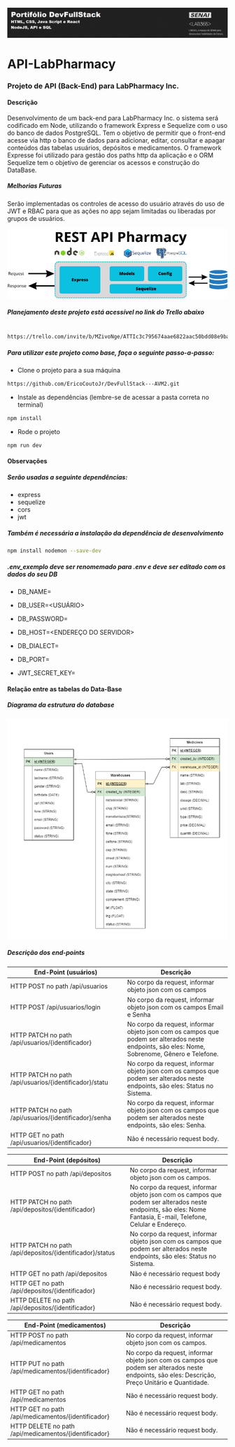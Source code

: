 ![Capa Portifoil DevFullStack](ImagemPortifolio.png)

# API-LabPharmacy

### Projeto de API (Back-End) para LabPharmacy Inc.

#### Descrição

Desenvolvimento de um back-end para LabPharmacy Inc. o sistema será codificado em Node, utilizando o framework Express e Sequelize com o uso do banco de dados PostgreSQL.
Tem o objetivo de permitir que o front-end acesse via http o banco de dados para adicionar, editar, consultar e apagar conteúdos das tabelas usuários, depósitos e medicamentos. O framework Expresse foi utilizado para gestão dos paths http da aplicação e o ORM Sequelize tem o objetivo de gerenciar os acessos e construção do DataBase.

##### Melhorias Futuras

Serão implementadas os controles de acesso do usuário através do uso de JWT e RBAC para que as ações no app sejam limitadas ou liberadas por grupos de usuários.

![Fluxo da API](FluxoAPI.png)

##### Planejamento deste projeto está acessível no link do Trello abaixo

#

```bash
https://trello.com/invite/b/MZivoNge/ATTIc3c795674aae6822aac50bdd08e9ba3d0F5F96C3/devfullstack-avm2
```

##### Para utilizar este projeto como base, faça o seguinte passo-a-passo:

- Clone o projeto para a sua máquina

```bash
https://github.com/EricoCoutoJr/DevFullStack---AVM2.git
```

- Instale as dependências (lembre-se de acessar a pasta correta no terminal)

```bash
npm install
```

- Rode o projeto

```bash
npm run dev
```

#### Observações

##### Serão usadas a seguinte dependências:

- express
- sequelize
- cors
- jwt

##### Também é necessária a instalação da dependência de desenvolvimento

```bash
npm install nodemon --save-dev
```

##### .env_exemplo deve ser renomemado para .env e deve ser editado com os dados do seu DB

- DB_NAME=<NOME DO BANCO DE DADOS>
- DB_USER=<USUÁRIO>
- DB_PASSWORD=<PASSWORD>
- DB_HOST=<ENDEREÇO DO SERVIDOR>
- DB_DIALECT=<BANCO DE DADOS>
- DB_PORT=<PORTA>

- JWT_SECRET_KEY=<USE UMA HASH A SUA ESCOLHA>

#### Relação entre as tabelas do Data-Base
##### Diagrama da estrutura do database 
![Diagrama do DB](Diagrama.drawio.png)
##### Descrição dos end-points


| End-Point (usuários)                                   | Descrição                                                                                                                                      |
| ------------------------------------------------------ | ---------------------------------------------------------------------------------------------------------------------------------------------- |
| HTTP POST no path /api/usuarios                        | No corpo da request, informar objeto json com os campos                                                                                        |
| HTTP POST /api/usuarios/login                          | No corpo da request, informar objeto json com os campos Email e Senha                                                                          |
| HTTP PATCH no path /api/usuarios/{identificador}       | No corpo da request, informar objeto json com os campos que podem ser alterados neste endpoints, são eles: Nome, Sobrenome, Gênero e Telefone. |
| HTTP PATCH no path /api/usuarios/{identificador}/statu | No corpo da request, informar objeto json com os campos que podem ser alterados neste endpoints, são eles: Status no Sistema.                  |
| HTTP PATCH no path /api/usuarios/{identificador}/senha | No corpo da request, informar objeto json com os campos que podem ser alterados neste endpoints, são eles: Senha.                              |
| HTTP GET no path /api/usuarios/{identificador}         | Não é necessário request body.                                                                                                                 |

| End-Point (depósitos)                                    | Descrição                                                                                                                                                       |
| -------------------------------------------------------- | --------------------------------------------------------------------------------------------------------------------------------------------------------------- |
| HTTP POST no path /api/depositos                         | No corpo da request, informar objeto json com os campos.                                                                                                        |
| HTTP PATCH no path /api/depositos/{identificador}        | No corpo da request, informar objeto json com os campos que podem ser alterados neste endpoints, são eles: Nome Fantasia, E-mail, Telefone, Celular e Endereço. |
| HTTP PATCH no path /api/depositos/{identificador}/status | No corpo da request, informar objeto json com os campos que podem ser alterados neste endpoints, são eles: Status no Sistema.                                   |
| HTTP GET no path /api/depositos                          | Não é necessário request body                                                                                                                                   |
| HTTP GET no path /api/depositos/{identificador}          | Não é necessário request body.                                                                                                                                  |
| HTTP DELETE no path /api/depositos/{identificador}       | Não é necessário request body.                                                                                                                                  |

| End-Point (medicamentos)                              | Descrição                                                                                                                                          |
| ----------------------------------------------------- | -------------------------------------------------------------------------------------------------------------------------------------------------- |
| HTTP POST no path /api/medicamentos                   | No corpo da request, informar objeto json com os campos.                                                                                           |
| HTTP PUT no path /api/medicamentos/{identificador}    | No corpo da request, informar objeto json com os campos que podem ser alterados neste endpoints, são eles: Descrição, Preço Unitário e Quantidade. |
| HTTP GET no path /api/medicamentos                    | Não é necessário request body.                                                                                                                     |
| HTTP GET no path /api/medicamentos/{identificador}    | Não é necessário request body.                                                                                                                     |
| HTTP DELETE no path /api/medicamentos/{identificador} | Não é necessário request body.                                                                                                                     |
